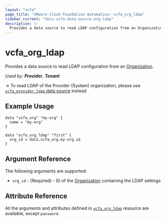 ```yaml
---
layout: "vcfa"
page_title: "VMware Cloud Foundation Automation: vcfa_org_ldap"
sidebar_current: "docs-vcfa-data-source-org-ldap"
description: |-
  Provides a data source to read LDAP configuration from an Organization.
---
```


# vcfa\_org\_ldap

Provides a data source to read LDAP configuration from an [Organization][vcfa_org-ds].

_Used by: **Provider**, **Tenant**_

-> To read LDAP of the Provider (System) organization, please use [`vcfa_provider_ldap` data source](/providers/vmware/vcfa/latest/docs/data-sources/provider_ldap) instead

## Example Usage

```hcl
data "vcfa_org" "my-org" {
  name = "my-org"
}

data "vcfa_org_ldap" "first" {
  org_id = data.vcfa_org.my-org.id
}
```

## Argument Reference

The following arguments are supported:

* `org_id` - (Required)  - ID of the [Organization][vcfa_org-ds] containing the LDAP settings

## Attribute Reference

All the arguments and attributes defined in
[`vcfa_org_ldap`](/providers/vmware/vcfa/latest/docs/resources/org_ldap) resource are available, except `password`.

[vcfa_org-ds]: /providers/vmware/vcfa/latest/docs/data-sources/org